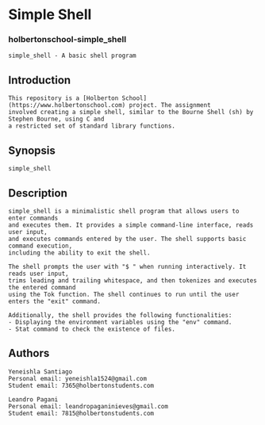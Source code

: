 # Simple Shell
### holbertonschool-simple_shell
    simple_shell - A basic shell program

## Introduction
    This repository is a [Holberton School](https://www.holbertonschool.com) project. The assignment 
    involved creating a simple shell, similar to the Bourne Shell (sh) by Stephen Bourne, using C and 
    a restricted set of standard library functions.

## Synopsis
    simple_shell

## Description
    simple_shell is a minimalistic shell program that allows users to enter commands
    and executes them. It provides a simple command-line interface, reads user input,
    and executes commands entered by the user. The shell supports basic command execution,
    including the ability to exit the shell.

    The shell prompts the user with "$ " when running interactively. It reads user input,
    trims leading and trailing whitespace, and then tokenizes and executes the entered command
    using the Tok function. The shell continues to run until the user enters the "exit" command.

    Additionally, the shell provides the following functionalities:
    - Displaying the environment variables using the "env" command.
    - Stat command to check the existence of files.

## Authors
    Yeneishla Santiago
    Personal email: yeneishla1524@gmail.com
    Student email: 7365@holbertonstudents.com

    Leandro Pagani
    Personal email: leandropaganinieves@gmail.com
    Student email: 7815@holbertonstudents.com
